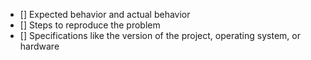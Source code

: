 - [] Expected behavior and actual behavior
- [] Steps to reproduce the problem
- [] Specifications like the version of the project, operating system, or hardware
